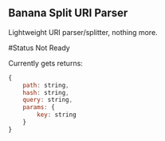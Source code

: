 Banana Split URI Parser
-----------------------
Lightweight URI parser/splitter, nothing more.

#Status
Not Ready

Currently gets returns:

``` js
{
    path: string,
    hash: string,
    query: string,
    params: {
        key: string
    }
}
```